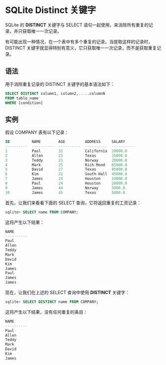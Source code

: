 # SQLite Distinct 关键字

SQLite 的 **DISTINCT** 关键字与 SELECT 语句一起使用，来消除所有重复的记录，并只获取唯一一次记录。

有可能出现一种情况，在一个表中有多个重复的记录。当提取这样的记录时，DISTINCT 关键字就显得特别有意义，它只获取唯一一次记录，而不是获取重复记录。

## 语法

用于消除重复记录的 DISTINCT 关键字的基本语法如下：

```sql
SELECT DISTINCT column1, column2,.....columnN 
FROM table_name
WHERE [condition]
```

## 实例

假设 COMPANY 表有以下记录：

```sql
ID          NAME        AGE         ADDRESS     SALARY
----------  ----------  ----------  ----------  ----------
1           Paul        32          California  20000.0
2           Allen       25          Texas       15000.0
3           Teddy       23          Norway      20000.0
4           Mark        25          Rich-Mond   65000.0
5           David       27          Texas       85000.0
6           Kim         22          South-Hall  45000.0
7           James       24          Houston     10000.0
8           Paul        24          Houston     20000.0
9           James       44          Norway      5000.0
10          James       45          Texas       5000.0
```

首先，让我们来看看下面的 SELECT 查询，它将返回重复的工资记录：

```sql
sqlite> SELECT name FROM COMPANY;
```

这将产生以下结果：

```sql
NAME
----------
Paul
Allen
Teddy
Mark
David
Kim
James
Paul
James
James
```

现在，让我们在上述的 SELECT 查询中使用 **DISTINCT** 关键字：

```sql
sqlite> SELECT DISTINCT name FROM COMPANY;
```

这将产生以下结果，没有任何重复的条目：

```sql
NAME
----------
Paul
Allen
Teddy
Mark
David
Kim
James
```
